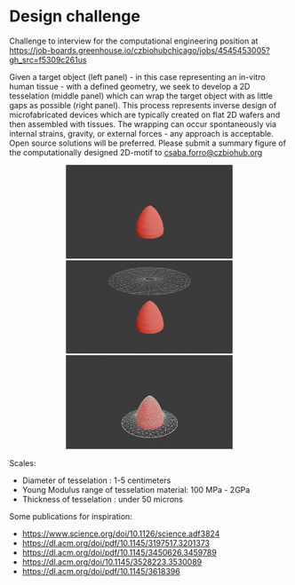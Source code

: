# Design challenge
Challenge to interview for the computational engineering position at https://job-boards.greenhouse.io/czbiohubchicago/jobs/4545453005?gh_src=f5309c261us 

Given a target object (left panel) - in this case representing an in-vitro human tissue - with a defined geometry, we seek to develop a 2D tesselation (middle panel) which can wrap the target object with as little gaps as possible (right panel). This process represents inverse design of microfabricated devices which are typically created on flat 2D wafers and then assembled with tissues. The wrapping can occur spontaneously via internal strains, gravity, or external forces - any approach is acceptable. Open source solutions will be preferred. Please submit a summary figure of the computationally designed 2D-motif to csaba.forro@czbiohub.org

<p align="center">
  <img src="https://github.com/sciforro/challenge/blob/main/Tobj1.png" width="300" title="Target">
  <img src="https://github.com/sciforro/challenge/blob/main/Tobj2.png" width="300" title="2D object">
  <img src="https://github.com/sciforro/challenge/blob/main/Tobj3.png" width="300" title="Wrapping">
</p>

Scales:
- Diameter of tesselation : 1-5 centimeters
- Young Modulus range of tesselation material: 100 MPa - 2GPa
- Thickness of tesselation : under 50 microns

Some publications for inspiration:
- https://www.science.org/doi/10.1126/science.adf3824
- https://dl.acm.org/doi/pdf/10.1145/3197517.3201373
- https://dl.acm.org/doi/pdf/10.1145/3450626.3459789
- https://dl.acm.org/doi/10.1145/3528223.3530089
- https://dl.acm.org/doi/pdf/10.1145/3618396
